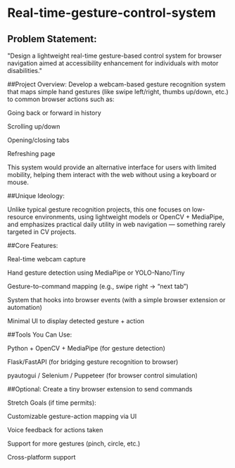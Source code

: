 # Real-time-gesture-control-system


## Problem Statement:

"Design a lightweight real-time gesture-based control system for browser navigation aimed at accessibility enhancement for individuals with motor disabilities."

##Project Overview:
Develop a webcam-based gesture recognition system that maps simple hand gestures (like swipe left/right, thumbs up/down, etc.) to common browser actions such as:

Going back or forward in history

Scrolling up/down

Opening/closing tabs

Refreshing page

This system would provide an alternative interface for users with limited mobility, helping them interact with the web without using a keyboard or mouse.

##Unique Ideology:

Unlike typical gesture recognition projects, this one focuses on low-resource environments, using lightweight models or OpenCV + MediaPipe, and emphasizes practical daily utility in web navigation — something rarely targeted in CV projects.

##Core Features:

Real-time webcam capture

Hand gesture detection using MediaPipe or YOLO-Nano/Tiny

Gesture-to-command mapping (e.g., swipe right → “next tab”)

System that hooks into browser events (with a simple browser extension or automation)

Minimal UI to display detected gesture + action

##Tools You Can Use:

Python + OpenCV + MediaPipe (for gesture detection)

Flask/FastAPI (for bridging gesture recognition to browser)

pyautogui / Selenium / Puppeteer (for browser control simulation)

##Optional: Create a tiny browser extension to send commands

Stretch Goals (if time permits):

Customizable gesture-action mapping via UI

Voice feedback for actions taken

Support for more gestures (pinch, circle, etc.)

Cross-platform support

